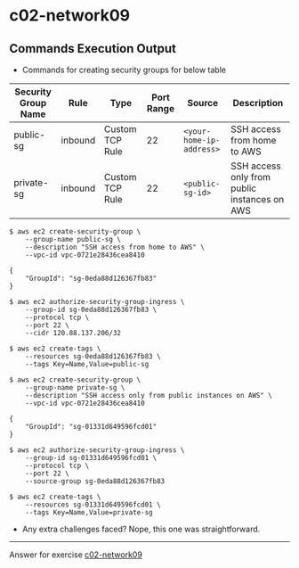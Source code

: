 # c02-network09

## Commands Execution Output

- Commands for creating security groups for below table

|Security Group Name|Rule|Type|Port Range|Source|Description
|-|-|-|-|-|-|
|public-sg|inbound|Custom TCP Rule|22|`<your-home-ip-address>`|SSH access from home to AWS|
|private-sg|inbound|Custom TCP Rule|22|`<public-sg-id>`|SSH access only from public instances on AWS|

```
$ aws ec2 create-security-group \
    --group-name public-sg \
    --description "SSH access from home to AWS" \
    --vpc-id vpc-0721e28436cea8410

{
    "GroupId": "sg-0eda88d126367fb83"
}

$ aws ec2 authorize-security-group-ingress \
    --group-id sg-0eda88d126367fb83 \
    --protocol tcp \
    --port 22 \
    --cidr 120.88.137.206/32

$ aws ec2 create-tags \
    --resources sg-0eda88d126367fb83 \
    --tags Key=Name,Value=public-sg

$ aws ec2 create-security-group \
    --group-name private-sg \
    --description "SSH access only from public instances on AWS" \
    --vpc-id vpc-0721e28436cea8410

{
    "GroupId": "sg-01331d649596fcd01"
}

$ aws ec2 authorize-security-group-ingress \
    --group-id sg-01331d649596fcd01 \
    --protocol tcp \
    --port 22 \
    --source-group sg-0eda88d126367fb83

$ aws ec2 create-tags \
    --resources sg-01331d649596fcd01 \
    --tags Key=Name,Value=private-sg
```

- Any extra challenges faced?
Nope, this one was straightforward.

***
Answer for exercise [c02-network09](https://github.com/devopsacademyau/academy/blob/893381c6f0b69434d9e8597d3d4b1c17f9bc1371/classes/02class/exercises/c02-network09/README.md)
